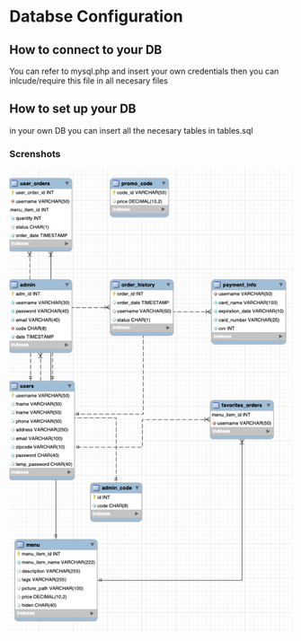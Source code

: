 # Databse Configuration

## How to connect to your DB
You can refer to mysql.php and insert your own credentials 
then you can inlcude/require this file in all necesary files

## How to set up your DB
in your own DB you can insert all the necesary tables in tables.sql

### Screnshots
![E-R diagram  ](e-r.png?raw=true "E-R Diagram")